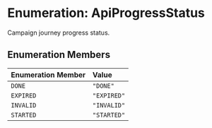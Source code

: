 # Enumeration: ApiProgressStatus

Campaign journey progress status.

## Enumeration Members

| Enumeration Member | Value |
| :------ | :------ |
| `DONE` | `"DONE"` |
| `EXPIRED` | `"EXPIRED"` |
| `INVALID` | `"INVALID"` |
| `STARTED` | `"STARTED"` |
